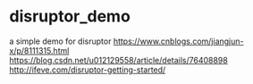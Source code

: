 # disruptor_demo
a simple demo for disruptor
https://www.cnblogs.com/jiangjun-x/p/8111315.html </br>
https://blog.csdn.net/u012129558/article/details/76408898 </br>
http://ifeve.com/disruptor-getting-started/
